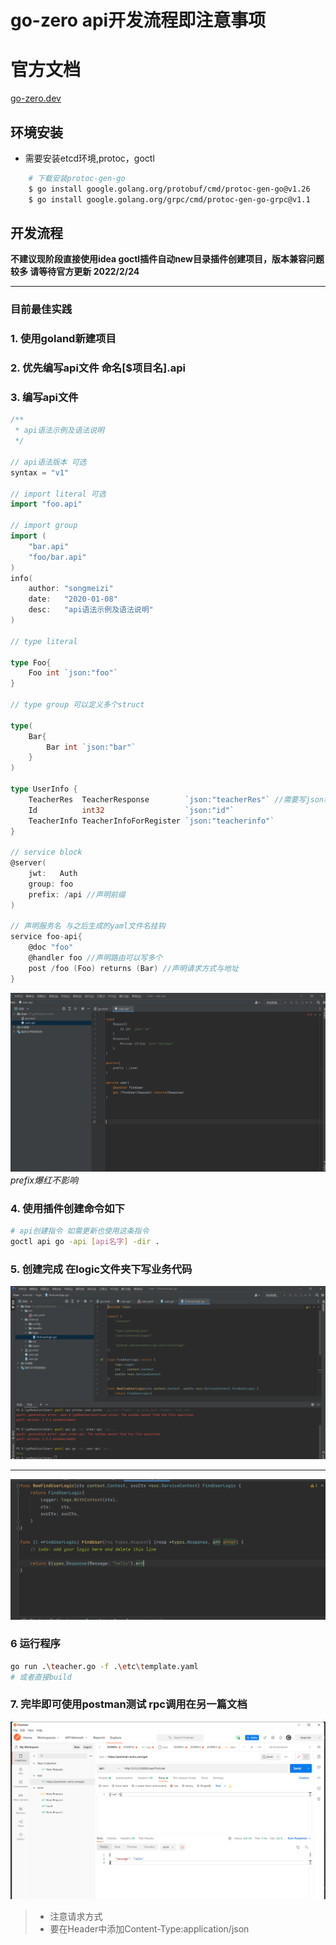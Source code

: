 # go-zero api开发流程即注意事项

# 官方文档

[go-zero.dev](https://go-zero.dev/cn/)

## 环境安装

- 需要安装etcd环境,protoc，goctl
``` bash
    # 下载安装protoc-gen-go
    $ go install google.golang.org/protobuf/cmd/protoc-gen-go@v1.26
    $ go install google.golang.org/grpc/cmd/protoc-gen-go-grpc@v1.1
```

## 开发流程

**不建议现阶段直接使用idea goctl插件自动new目录插件创建项目，版本兼容问题较多 请等待官方更新 2022/2/24**

---
### 目前最佳实践
### 1. 使用goland新建项目
### 2. 优先编写api文件 命名[$项目名].api
### 3. 编写api文件 
``` go
/**
 * api语法示例及语法说明
 */

// api语法版本 可选
syntax = "v1"

// import literal 可选
import "foo.api" 

// import group
import (
    "bar.api"
    "foo/bar.api"
)
info(
    author: "songmeizi"
    date:   "2020-01-08"
    desc:   "api语法示例及语法说明"
)

// type literal

type Foo{
    Foo int `json:"foo"`
}

// type group 可以定义多个struct

type(
    Bar{
        Bar int `json:"bar"`
    }
)

type UserInfo {
	TeacherRes  TeacherResponse        `json:"teacherRes"` //需要写json标签才不会报错
	Id          int32                  `json:"id"`
	TeacherInfo TeacherInfoForRegister `json:"teacherinfo"`
}

// service block
@server(
    jwt:   Auth
    group: foo
    prefix: /api //声明前缀
)

// 声明服务名 与之后生成的yaml文件名挂钩
service foo-api{
    @doc "foo" 
    @handler foo //声明路由可以写多个
    post /foo (Foo) returns (Bar) //声明请求方式与地址
}
```
![](2022-02-24-14-19-49.png)
*prefix爆红不影响*


### 4. 使用插件创建命令如下
``` bash
# api创建指令 如需更新也使用这条指令 
goctl api go -api [api名字] -dir .
```
### 5. 创建完成 在logic文件夹下写业务代码
![](2022-02-24-14-37-23.png)

---
![](2022-02-24-14-38-47.png)

### 6 运行程序



``` bash
go run .\teacher.go -f .\etc\template.yaml
# 或者直接build
```



### 7. 完毕即可使用postman测试 rpc调用在另一篇文档

![](2022-02-24-14-44-10.png)



> - 注意请求方式
> - 要在Header中添加Content-Type:application/json







